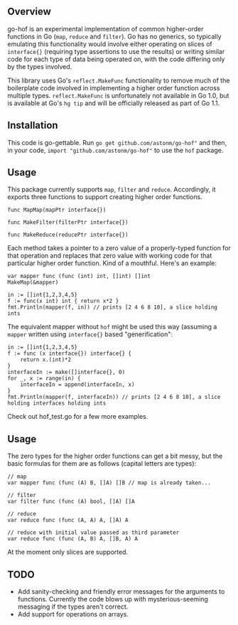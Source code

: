 ## Overview

go-hof is an experimental implementation of common higher-order functions in Go (`map`, `reduce` and `filter`). Go has no generics, so typically emulating this functionality would involve either operating on slices of `interface{}` (requiring type assertions to use the results) or writing similar code for each type of data being operated on, with the code differing only by the types involved.

This library uses Go's `reflect.MakeFunc` functionality to remove much of the boilerplate code involved in implementing a higher order function across multiple types. `reflect.MakeFunc` is unfortunately not available in Go 1.0, but is available at Go's `hg tip` and will be officially released as part of Go 1.1.

## Installation
This code is go-gettable. Run `go get github.com/astonm/go-hof"` and then, in your code, `import "github.com/astonm/go-hof"` to use the `hof` package.

## Usage
This package currently supports `map`, `filter` and `reduce`. Accordingly, it exports three functions to support creating higher order functions.

    func MapMap(mapPtr interface{})

    func MakeFilter(filterPtr interface{})

    func MakeReduce(reducePtr interface{})

Each method takes a pointer to a zero value of a properly-typed function for that operation and replaces that zero value with working code for that particular higher order function. Kind of a mouthful. Here's an example:

    var mapper func (func (int) int, []int) []int
    MakeMap(&mapper)

    in := []int{1,2,3,4,5}
    f := func(x int) int { return x*2 }
    fmt.Println(mapper(f, in)) // prints [2 4 6 8 10], a slice holding ints

The equivalent mapper without `hof` might be used this way (assuming a `mapper` written using `interface{}` based "generification":

    in := []int{1,2,3,4,5}
    f := func (x interface{}) interface{} {
        return x.(int)*2
    }
    interfaceIn := make([]interface{}, 0)
    for _, x := range(in) {
        interfaceIn = append(interfaceIn, x)
    }
    fmt.Println(mapper(f, interfaceIn)) // prints [2 4 6 8 10], a slice holding interfaces holding ints

Check out hof_test.go for a few more examples.

## Usage

The zero types for the higher order functions can get a bit messy, but the basic formulas for them are as follows (capital letters are types):

    // map
    var mapper func (func (A) B, []A) []B // map is already taken...

    // filter
    var filter func (func (A) bool, []A) []A

    // reduce
    var reduce func (func (A, A) A, []A) A

    // reduce with initial value passed as third parameter
    var reduce func (func (A, B) A, []B, A) A

At the moment only slices are supported.

## TODO

* Add sanity-checking and friendly error messages for the arguments to functions. Currently the code blows up with mysterious-seeming messaging if the types aren't correct.
* Add support for operations on arrays.
